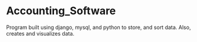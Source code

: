 # Accounting_Software
Program built using django, mysql, and python to store, and sort data. Also, creates and visualizes data. 
